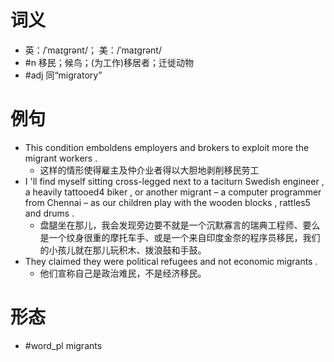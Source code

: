 # 词义
- 英：/ˈmaɪɡrənt/； 美：/ˈmaɪɡrənt/
- #n 移民；候鸟；(为工作)移居者；迁徙动物
- #adj 同“migratory”
# 例句
- This condition emboldens employers and brokers to exploit more the migrant workers .
	- 这样的情形使得雇主及仲介业者得以大胆地剥削移民劳工
- I 'll find myself sitting cross-legged next to a taciturn Swedish engineer , a heavily tattooed4 biker , or another migrant – a computer programmer from Chennai – as our children play with the wooden blocks , rattles5 and drums .
	- 盘腿坐在那儿，我会发现旁边要不就是一个沉默寡言的瑞典工程师、要么是一个纹身很重的摩托车手、或是一个来自印度金奈的程序员移民，我们的小孩儿就在那儿玩积木、拨浪鼓和手鼓。
- They claimed they were political refugees and not economic migrants .
	- 他们宣称自己是政治难民，不是经济移民。
# 形态
- #word_pl migrants
